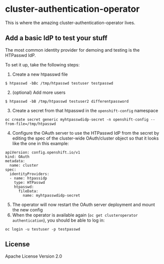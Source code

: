 # cluster-authentication-operator

This is where the amazing cluster-authentication-operator lives.

## Add a basic IdP to test your stuff
The most common identity provider for demoing and testing is the HTPasswd IdP.

To set it up, take the following steps:

1. Create a new htpasswd file
```
$ htpasswd -bBc /tmp/htpasswd testuser testpasswd
```
2. (optional) Add more users
```
$ htpasswd -bB /tmp/htpasswd testuser2 differentpassword
```
3. Create a secret from that htpasswd in the `openshift-config` namespace
```
oc create secret generic myhtpasswdidp-secret -n openshift-config --from-file=/tmp/htpasswd
```
4. Configure the OAuth server to use the HTPasswd IdP from the secret by editing the spec of the cluster-wide OAuth/cluster object so that it looks like the one in this example:
```
apiVersion: config.openshift.io/v1
kind: OAuth
metadata:
  name: cluster
spec:
  identityProviders:
  - name: htpassidp
    type: HTPasswd
    htpasswd:
      fileData:
        name: myhtpasswdidp-secret
```
5. The operator will now restart the OAuth server deployment and mount the new config
6. When the operator is available again (`oc get clusteroperator authentication`), you should be able to log in:
```
oc login -u testuser -p testpasswd
```
## License 
Apache License Version 2.0
